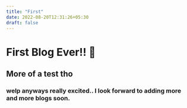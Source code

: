 ```yaml
---
title: "First"
date: 2022-08-20T12:31:26+05:30
draft: false
---
```

# First Blog Ever!! 😤
## More of a test tho
### welp anyways really excited.. I look forward to adding more and more blogs soon.
